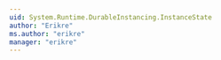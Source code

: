 ```yaml
---
uid: System.Runtime.DurableInstancing.InstanceState
author: "Erikre"
ms.author: "erikre"
manager: "erikre"
---
```

